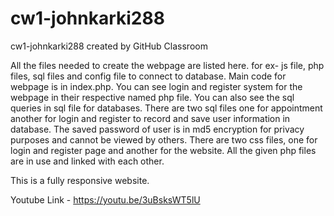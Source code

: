 # cw1-johnkarki288
cw1-johnkarki288 created by GitHub Classroom

All the files needed to create the webpage are listed here. for ex- js file, php files, sql files and config file to connect to database.
Main code for webpage is in index.php. 
You can see login and register system for the webpage in their respective named php file.
You can also see the sql queries in sql file for databases.
There are two sql files one for appointment another for login and register to record and save user information in database.
The saved password of user is in md5 encryption for privacy purposes and cannot be viewed by others.
There are two css files, one for login and register page and another for the website.
All the given php files are in use and linked with each other.

This is a fully responsive website.


Youtube Link - https://youtu.be/3uBsksWT5lU
